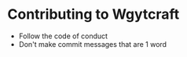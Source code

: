 # Contributing to Wgytcraft
- Follow the code of conduct
- Don't make commit messages that are 1 word
